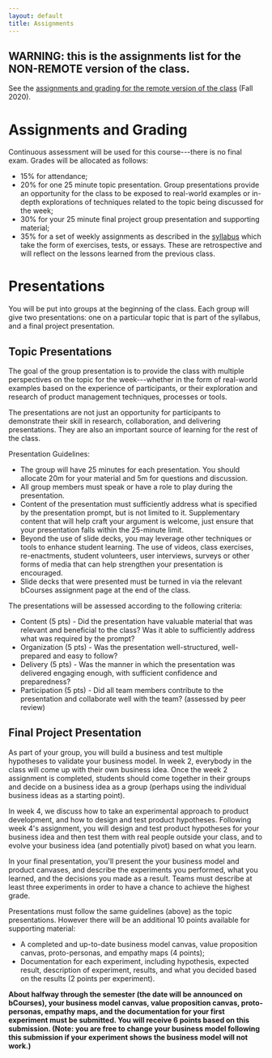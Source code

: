 ```yaml
---
layout: default
title: Assignments
---
```


## WARNING: this is the assignments list for the NON-REMOTE version of the class.

See the [assignments and grading for the remote version of the class](assignments-remote.html) (Fall 2020).

# Assignments and Grading

Continuous assessment will be used for this course---there is no final exam. Grades will be allocated as follows:

* 15% for attendance;
* 20% for one 25 minute topic presentation. Group presentations provide an opportunity for the class to be exposed to real-world examples or in-depth explorations of techniques related to the topic being discussed for the week;
* 30% for your 25 minute final project group presentation and supporting material;
* 35% for a set of weekly assignments as described in the [syllabus](/syllabus.html) which take the form of exercises, tests, or essays. These are retrospective and will reflect on the lessons learned from the previous class.

# Presentations

You will be put into groups at the beginning of the class. Each group will give two presentations: one on a particular topic that is part of the syllabus, and a final project presentation.

## Topic Presentations

The goal of the group presentation is to provide the class with
multiple perspectives on the topic for the week---whether in
the form of real-world examples based on the experience of
participants, or their exploration and research of product management
techniques, processes or tools.

The presentations are not just an opportunity for participants to
demonstrate their skill in research, collaboration, and delivering
presentations. They are also an important source of learning for the
rest of the class.

Presentation Guidelines:

* The group will have 25 minutes for each presentation. You should allocate 20m for your material and 5m for questions and discussion.
* All group members must speak or have a role to play during the presentation.
* Content of the presentation must sufficiently address what is specified by the presentation prompt, but is not limited to it. Supplementary content that will help craft your argument is welcome, just ensure that your presentation falls within the 25-minute limit.
* Beyond the use of slide decks, you may leverage other techniques or tools to enhance student learning. The use of videos, class exercises, re-enactments, student volunteers, user interviews, surveys or other forms of media that can help strengthen your presentation is encouraged.
* Slide decks that were presented must be turned in via the relevant bCourses assignment page at the end of the class.

The presentations will be assessed according to the following criteria:

* Content (5 pts) - Did the presentation have valuable material that
  was relevant and beneficial to the class? Was it able to
  sufficiently address what was required by the prompt?
* Organization (5 pts) - Was the presentation well-structured,
  well-prepared and easy to follow?
* Delivery (5 pts) - Was the manner in which the presentation was
  delivered engaging enough, with sufficient confidence and
  preparedness?
* Participation (5 pts) - Did all team members contribute to the
  presentation and collaborate well with the team? (assessed by peer review)

## Final Project Presentation

As part of your group, you will build a business and test multiple hypotheses to validate your business model. In week 2, everybody in the class will come up with their own business idea. Once the week 2 assignment is completed, students should come together in their groups and decide on a business idea as a group (perhaps using the individual business ideas as a starting point).

In week 4, we discuss how to take an experimental approach to product development, and how to design and test product hypotheses. Following week 4's assignment, you will design and test product hypotheses for your business idea and then test them with real people outside your class, and to evolve your business idea (and potentially pivot) based on what you learn.

In your final presentation, you'll present the your business model and product canvases, and describe the experiments you performed, what you learned, and the decisions you made as a result. Teams must describe at least three experiments in order to have a chance to achieve the highest grade.

Presentations must follow the same guidelines (above) as the topic presentations. However there will be an additional 10 points available for supporting material:

* A completed and up-to-date business model canvas, value proposition canvas, proto-personas, and empathy maps (4 points);
* Documentation for each experiment, including hypothesis, expected result, description of experiment, results, and what you decided based on the results (2 points per experiment).

**About halfway through the semester (the date will be announced on bCourses), your business model canvas, value proposition canvas, proto-personas, empathy maps, and the documentation for your first experiment must be submitted. You will receive 6 points based on this submission. (Note: you are free to change your business model following this submission if your experiment shows the business model will not work.)**
